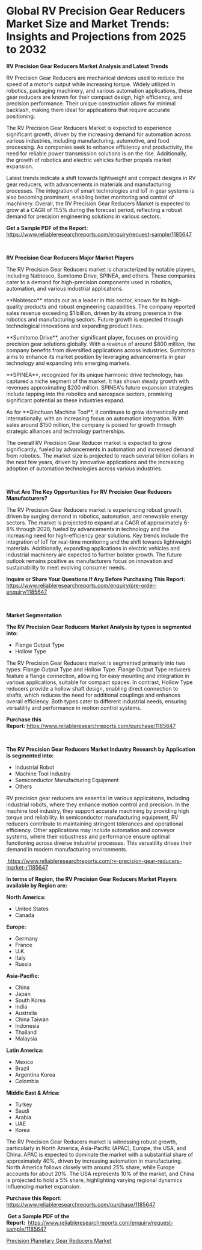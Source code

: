 <p><h1>Global RV Precision Gear Reducers Market Size and Market Trends: Insights and Projections from 2025 to 2032</h1></p><p><strong>RV Precision Gear Reducers Market Analysis and Latest Trends</strong></p>
<p><p>RV Precision Gear Reducers are mechanical devices used to reduce the speed of a motor's output while increasing torque. Widely utilized in robotics, packaging machinery, and various automation applications, these gear reducers are known for their compact design, high efficiency, and precision performance. Their unique construction allows for minimal backlash, making them ideal for applications that require accurate positioning.</p><p>The RV Precision Gear Reducers Market is expected to experience significant growth, driven by the increasing demand for automation across various industries, including manufacturing, automotive, and food processing. As companies seek to enhance efficiency and productivity, the need for reliable power transmission solutions is on the rise. Additionally, the growth of robotics and electric vehicles further propels market expansion.</p><p>Latest trends indicate a shift towards lightweight and compact designs in RV gear reducers, with advancements in materials and manufacturing processes. The integration of smart technologies and IoT in gear systems is also becoming prominent, enabling better monitoring and control of machinery. Overall, the RV Precision Gear Reducers Market is expected to grow at a CAGR of 11.5% during the forecast period, reflecting a robust demand for precision engineering solutions in various sectors.</p></p>
<p><strong>Get a Sample PDF of the Report:&nbsp;</strong> <a href="https://www.reliableresearchreports.com/enquiry/request-sample/1185647?utm_campaign=24&utm_medium=2&utm_source=Github&utm_content=ia&utm_term=11012025&utm_id=rv-precision-gear-reducers">https://www.reliableresearchreports.com/enquiry/request-sample/1185647</a></p>
<p>&nbsp;</p>
<p><strong>RV Precision Gear Reducers Major Market Players</strong></p>
<p><p>The RV Precision Gear Reducers market is characterized by notable players, including Nabtesco, Sumitomo Drive, SPINEA, and others. These companies cater to a demand for high-precision components used in robotics, automation, and various industrial applications. </p><p>**Nabtesco** stands out as a leader in this sector, known for its high-quality products and robust engineering capabilities. The company reported sales revenue exceeding $1 billion, driven by its strong presence in the robotics and manufacturing sectors. Future growth is expected through technological innovations and expanding product lines.</p><p>**Sumitomo Drive**, another significant player, focuses on providing precision gear solutions globally. With a revenue of around $800 million, the company benefits from diversified applications across industries. Sumitomo aims to enhance its market position by leveraging advancements in gear technology and expanding into emerging markets.</p><p>**SPINEA**, recognized for its unique harmonic drive technology, has captured a niche segment of the market. It has shown steady growth with revenues approximating $200 million. SPINEA's future expansion strategies include tapping into the robotics and aerospace sectors, promising significant potential as these industries expand.</p><p>As for **Qinchuan Machine Tool**, it continues to grow domestically and internationally, with an increasing focus on automation integration. With sales around $150 million, the company is poised for growth through strategic alliances and technology partnerships.</p><p>The overall RV Precision Gear Reducer market is expected to grow significantly, fueled by advancements in automation and increased demand from robotics. The market size is projected to reach several billion dollars in the next few years, driven by innovative applications and the increasing adoption of automation technologies across various industries.</p></p>
<p>&nbsp;</p>
<p><strong>What Are The Key Opportunities For RV Precision Gear Reducers Manufacturers?</strong></p>
<p><p>The RV Precision Gear Reducers market is experiencing robust growth, driven by surging demand in robotics, automation, and renewable energy sectors. The market is projected to expand at a CAGR of approximately 6-8% through 2028, fueled by advancements in technology and the increasing need for high-efficiency gear solutions. Key trends include the integration of IoT for real-time monitoring and the shift towards lightweight materials. Additionally, expanding applications in electric vehicles and industrial machinery are expected to further bolster growth. The future outlook remains positive as manufacturers focus on innovation and sustainability to meet evolving consumer needs.</p></p>
<p><strong>Inquire or Share Your Questions If Any Before Purchasing This Report:</strong> <a href="https://www.reliableresearchreports.com/enquiry/pre-order-enquiry/1185647?utm_campaign=24&utm_medium=2&utm_source=Github&utm_content=ia&utm_term=11012025&utm_id=rv-precision-gear-reducers">https://www.reliableresearchreports.com/enquiry/pre-order-enquiry/1185647</a></p>
<p>&nbsp;</p>
<p><strong>Market Segmentation</strong></p>
<p><strong>The RV Precision Gear Reducers Market Analysis by types is segmented into:</strong></p>
<p><ul><li>Flange Output Type</li><li>Hollow Type</li></ul></p>
<p><p>The RV Precision Gear Reducers market is segmented primarily into two types: Flange Output Type and Hollow Type. Flange Output Type reducers feature a flange connection, allowing for easy mounting and integration in various applications, suitable for compact spaces. In contrast, Hollow Type reducers provide a hollow shaft design, enabling direct connection to shafts, which reduces the need for additional couplings and enhances overall efficiency. Both types cater to different industrial needs, ensuring versatility and performance in motion control systems.</p></p>
<p><strong>Purchase this Report:&nbsp;</strong><a href="https://www.reliableresearchreports.com/purchase/1185647?utm_campaign=24&utm_medium=2&utm_source=Github&utm_content=ia&utm_term=11012025&utm_id=rv-precision-gear-reducers">https://www.reliableresearchreports.com/purchase/1185647</a></p>
<p>&nbsp;</p>
<p><strong>The RV Precision Gear Reducers Market Industry Research by Application is segmented into:</strong></p>
<p><ul><li>Industrial Robot</li><li>Machine Tool Industry</li><li>Semiconductor Manufacturing Equipment</li><li>Others</li></ul></p>
<p><p>RV precision gear reducers are essential in various applications, including industrial robots, where they enhance motion control and precision. In the machine tool industry, they support accurate machining by providing high torque and reliability. In semiconductor manufacturing equipment, RV reducers contribute to maintaining stringent tolerances and operational efficiency. Other applications may include automation and conveyor systems, where their robustness and performance ensure optimal functioning across diverse industrial processes. This versatility drives their demand in modern manufacturing environments.</p></p>
<p><a href="https://www.reliableresearchreports.com/rv-precision-gear-reducers-market-r1185647?utm_campaign=24&utm_medium=2&utm_source=Github&utm_content=ia&utm_term=11012025&utm_id=rv-precision-gear-reducers">&nbsp;https://www.reliableresearchreports.com/rv-precision-gear-reducers-market-r1185647</a></p>
<p><strong>In terms of Region, the RV Precision Gear Reducers Market Players available by Region are:</strong></p>
<p>
    <p> <strong> North America: </strong>
        <ul>
            <li>United States</li>
            <li>Canada</li>
        </ul>
        </p> 
    <p> <strong> Europe: </strong>
        <ul>
            <li>Germany</li>
            <li>France</li>
            <li>U.K.</li>
            <li>Italy</li>
            <li>Russia</li>
        </ul>
        </p> 
    <p> <strong> Asia-Pacific: </strong>
        <ul>
            <li>China</li>
            <li>Japan</li>
            <li>South Korea</li>
            <li>India</li>
            <li>Australia</li>
            <li>China Taiwan</li>
            <li>Indonesia</li>
            <li>Thailand</li>
            <li>Malaysia</li>
        </ul>
        </p> 
    <p> <strong> Latin America: </strong>
        <ul>
            <li>Mexico</li>
            <li>Brazil</li>
            <li>Argentina Korea</li>
            <li>Colombia</li>
        </ul>
        </p> 
    <p> <strong> Middle East & Africa: </strong>
        <ul>
            <li>Turkey</li>
            <li>Saudi</li>
            <li>Arabia</li>
            <li>UAE</li>
            <li>Korea</li>
        </ul>
    </p>
    </p>
<p><p>The RV Precision Gear Reducers market is witnessing robust growth, particularly in North America, Asia-Pacific (APAC), Europe, the USA, and China. APAC is expected to dominate the market with a substantial share of approximately 40%, driven by increasing automation in manufacturing. North America follows closely with around 25% share, while Europe accounts for about 20%. The USA represents 10% of the market, and China is projected to hold a 5% share, highlighting varying regional dynamics influencing market expansion.</p></p>
<p><strong>Purchase this Report: </strong><a href="https://www.reliableresearchreports.com/purchase/1185647?utm_campaign=24&utm_medium=2&utm_source=Github&utm_content=ia&utm_term=11012025&utm_id=rv-precision-gear-reducers">https://www.reliableresearchreports.com/purchase/1185647</a></p>
<p>&nbsp;<strong>Get a Sample PDF of the Report:&nbsp;&nbsp;</strong><a href="https://www.reliableresearchreports.com/enquiry/request-sample/1185647?utm_campaign=24&utm_medium=2&utm_source=Github&utm_content=ia&utm_term=11012025&utm_id=rv-precision-gear-reducers">https://www.reliableresearchreports.com/enquiry/request-sample/1185647</a></p>
<p><strong></strong></p>
<p><p><a href="https://github.com/elizabethdagraca/Market-Research-Report-List-5/blob/main/precision-planetary-gear-reducers-market.md?utm_campaign=24&utm_medium=2&utm_source=Github&utm_content=ia&utm_term=11012025&utm_id=rv-precision-gear-reducers">Precision Planetary Gear Reducers Market</a></p></p>